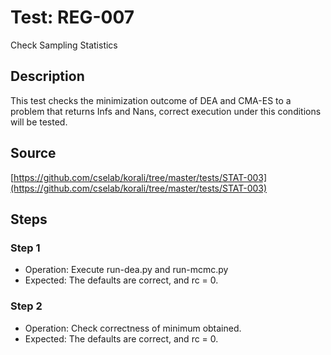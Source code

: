 # Test: REG-007

Check Sampling Statistics

## Description

This test checks the minimization outcome of DEA and CMA-ES to a problem that
returns Infs and Nans, correct execution under this conditions will be tested.

## Source

[https://github.com/cselab/korali/tree/master/tests/STAT-003](https://github.com/cselab/korali/tree/master/tests/STAT-003)

## Steps

### Step 1

+ Operation: Execute run-dea.py and run-mcmc.py
+ Expected: The defaults are correct, and rc = 0.

### Step 2

+ Operation: Check correctness of minimum obtained.
+ Expected: The defaults are correct, and rc = 0.
